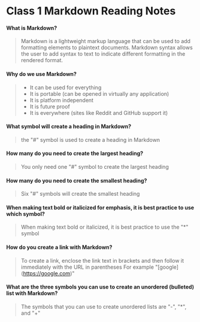 # Class 1 Markdown Reading Notes

#### What is Markdown?
> Markdown is a lightweight markup language that can be used to add formatting elements to plaintext documents.
> Markdown syntax allows the user to add syntax to text to indicate different formatting in the rendered format.

#### Why do we use Markdown?
> - It can be used for everything
> - It is portable (can be opened in virtually any application)
> - It is platform independent
> - It is future proof
> - It is everywhere (sites like Reddit and GitHub support it)

#### What symbol will create a heading in Markdown?
> the "#" symbol is used to create a heading in Markdown

#### How many do you need to create the largest heading?
> You only need one "#" symbol to create the largest heading

#### How many do you need to create the smallest heading?
> Six "#" symbols will create the smallest heading

#### When making text bold or italicized for emphasis, it is best practice to use which symbol?
> When making text bold or italicized, it is best practice to use the "\*" symbol

#### How do you create a link with Markdown?
> To create a link, enclose the link text in brackets and then follow it immediately with the URL in parentheses
> For example "\[google]\(https://google.com)"


#### What are the three symbols you can use to create an unordered (bulleted) list with Markdown?
> The symbols that you can use to create unordered lists are "\-", "\*", and "\+"
